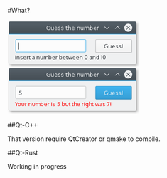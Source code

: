 #What?

![](screenshot.png)

##Qt-C++

That version require QtCreator or qmake to compile.

##Qt-Rust

Working in progress 
